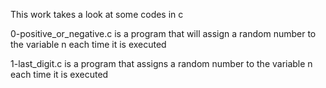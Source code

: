 This work takes a look at some codes in c

0-positive_or_negative.c is a program that will assign a random number to the variable n each time it is executed

1-last_digit.c is a program that assigns a random number to the variable n each time it is executed
